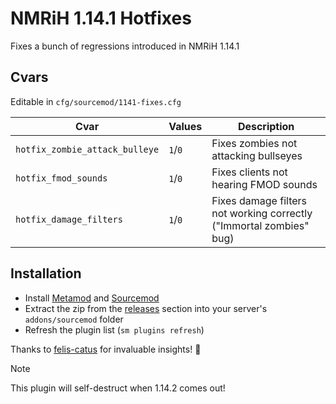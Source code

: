 # NMRiH 1.14.1 Hotfixes

Fixes a bunch of regressions introduced in NMRiH 1.14.1
 
## Cvars  

Editable in `cfg/sourcemod/1141-fixes.cfg`

| Cvar                          | Values  | Description                                      |
|-------------------------------|---------|--------------------------------------------------|
| `hotfix_zombie_attack_bulleye` | `1`/`0` | Fixes zombies not attacking bullseyes           |
| `hotfix_fmod_sounds`          | `1`/`0` | Fixes clients not hearing FMOD sounds           |
| `hotfix_damage_filters`       | `1`/`0` | Fixes damage filters not working correctly ("Immortal zombies" bug)      |

## Installation

- Install [Metamod](https://www.sourcemm.net/downloads.php?branch=stable) and [Sourcemod](https://www.sourcemod.net/downloads.php)
- Extract the zip from the [releases](https://github.com/dysphie/nmrih-1141-fixes/releases) section into your server's `addons/sourcemod` folder
- Refresh the plugin list (`sm plugins refresh`)



Thanks to [felis-catus](https://github.com/felis-catus) for invaluable insights! 🫶

> [!NOTE]  
> This plugin will self-destruct when 1.14.2 comes out!
